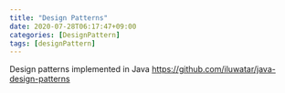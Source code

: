 ```yaml
---
title: "Design Patterns"
date: 2020-07-28T06:17:47+09:00
categories: [DesignPattern]
tags: [designPattern]
---
```


Design patterns implemented in Java
 https://github.com/iluwatar/java-design-patterns

